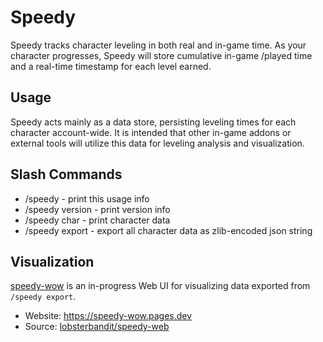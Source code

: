 # Speedy

Speedy tracks character leveling in both real and in-game time. As your character progresses, Speedy will store cumulative in-game /played time and a real-time timestamp for each level earned.

## Usage

Speedy acts mainly as a data store, persisting leveling times for each character account-wide. It is intended that other in-game addons or external tools will utilize this data for leveling analysis and visualization.

## Slash Commands

* /speedy         - print this usage info
* /speedy version - print version info
* /speedy char    - print character data
* /speedy export  - export all character data as zlib-encoded json string

## Visualization

[speedy-wow](https://speedy-wow.pages.dev) is an in-progress Web UI for visualizing data exported from `/speedy export`.

* Website: <https://speedy-wow.pages.dev>
* Source: [lobsterbandit/speedy-web](https://github.com/LobsterBandit/speedy-web)
